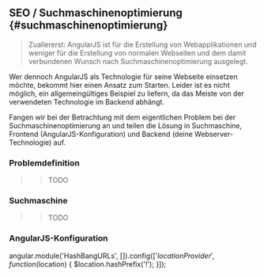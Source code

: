 SEO / Suchmaschinenoptimierung {#suchmaschinenoptimierung}
----------------------------------------------------------------------

> Zuallererst: AngularJS ist für die Erstellung von Webapplikationen und weniger für die Erstellung von normalen Webseiten und dem damit verbundenen Wunsch nach Suchmaschinenoptimierung ausgelegt.

Wer dennoch AngularJS als Technologie für seine Webseite einsetzen möchte, bekommt hier einen Ansatz zum Starten. Leider ist es nicht möglich, ein allgemeingültiges Beispiel zu liefern, da das Meiste von der verwendeten Technologie im Backend abhängt.

Fangen wir bei der Betrachtung mit dem eigentlichen Problem bei der Suchmaschinenoptimierung an und teilen die Lösung in Suchmaschine, Frontend (AngularJS-Konfiguration) und Backend (deine Webserver-Technologie) auf.

### Problemdefinition

>> TODO

### Suchmaschine

>> TODO

### AngularJS-Konfiguration

angular.module('HashBangURLs', []).config(['$locationProvider', function($location) {
  $location.hashPrefix('!');
}]);